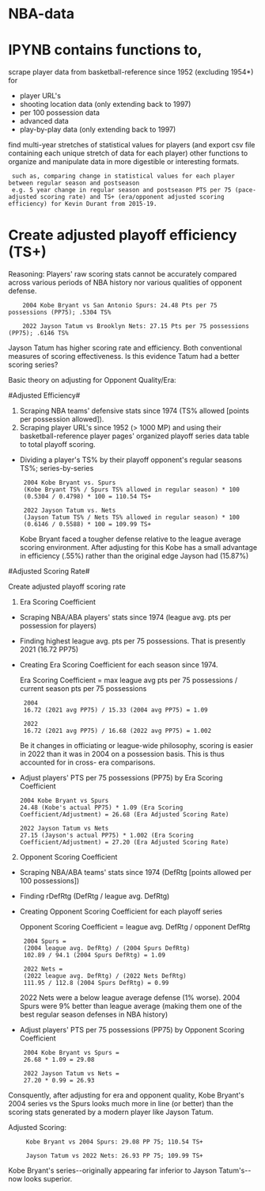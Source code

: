 # NBA-data
# IPYNB contains functions to,
 scrape player data from basketball-reference since 1952 (excluding 1954*) for
   * player URL's
   * shooting location data (only extending back to 1997)
   * per 100 possession data
   * advanced data
   * play-by-play data (only extending back to 1997)
   
 find multi-year stretches of statistical values for players (and export csv file containing each unique stretch of data for each player) other functions to organize and manipulate data in more digestible or interesting formats.
 
     such as, comparing change in statistical values for each player between regular season and postseason
     e.g. 5 year change in regular season and postseason PTS per 75 (pace-adjusted scoring rate) and TS+ (era/opponent adjusted scoring efficiency) for Kevin Durant from 2015-19.
     
     
     
 # Create adjusted playoff efficiency (TS+)
 
  Reasoning: Players' raw scoring stats cannot be accurately compared across various periods of NBA history nor various qualities of opponent defense.
  

    
        2004 Kobe Bryant vs San Antonio Spurs: 24.48 Pts per 75 possessions (PP75); .5304 TS%
        
        2022 Jayson Tatum vs Brooklyn Nets: 27.15 Pts per 75 possessions (PP75); .6146 TS%
      
  Jayson Tatum has higher scoring rate and efficiency. Both conventional measures of scoring effectiveness. Is this evidence Tatum had a better scoring series?
  
  Basic theory on adjusting for Opponent Quality/Era: 
  
  #Adjusted Efficiency#
  
  1. Scraping NBA teams' defensive stats since 1974 (TS% allowed [points per possession allowed]).
  2. Scraping player URL's since 1952 (> 1000 MP) and using their basketball-reference player pages' organized playoff series data table to total playoff scoring.
   * Dividing a player's TS% by their playoff opponent's regular seasons TS%; series-by-series


      
          2004 Kobe Bryant vs. Spurs
          (Kobe Bryant TS% / Spurs TS% allowed in regular season) * 100
          (0.5304 / 0.4798) * 100 = 110.54 TS+
          
          2022 Jayson Tatum vs. Nets
          (Jayson Tatum TS% / Nets TS% allowed in regular season) * 100
          (0.6146 / 0.5588) * 100 = 109.99 TS+
          
      Kobe Bryant faced a tougher defense relative to the league average scoring environment. After adjusting for this Kobe has a small advantage in efficiency (.55%)       rather than the original edge Jayson had (15.87%)
      
 #Adjusted Scoring Rate#

 Create adjusted playoff scoring rate
  1. Era Scoring Coefficient
   * Scraping NBA/ABA players' stats since 1974 (league avg. pts per possession for players)
   * Finding highest league avg. pts per 75 possessions. That is presently 2021 (16.72 PP75) 
   * Creating Era Scoring Coefficient for each season since 1974.

      Era Scoring Coefficient = max league avg pts per 75 possessions / current season pts per 75 possessions

      
          2004  
          16.72 (2021 avg PP75) / 15.33 (2004 avg PP75) = 1.09
          
          2022  
          16.72 (2021 avg PP75) / 16.68 (2022 avg PP75) = 1.002

      Be it changes in officiating or league-wide philosophy, scoring is easier in 2022 than it was in 2004 on a possession basis. This is thus accounted for in cross-       era comparisons. 

   * Adjust players' PTS per 75 possessions (PP75) by Era Scoring Coefficient


      
         2004 Kobe Bryant vs Spurs
         24.48 (Kobe's actual PP75) * 1.09 (Era Scoring Coefficient/Adjustment) = 26.68 (Era Adjusted Scoring Rate)
         
         2022 Jayson Tatum vs Nets
         27.15 (Jayson's actual PP75) * 1.002 (Era Scoring Coefficient/Adjustment) = 27.20 (Era Adjusted Scoring Rate)
      
  2. Opponent Scoring Coefficient
   * Scraping NBA/ABA teams' stats since 1974 (DefRtg [points allowed per 100 possessions])
   * Finding rDefRtg (DefRtg / league avg. DefRtg)
   * Creating Opponent Scoring Coefficient for each playoff series

      Opponent Scoring Coefficient = league avg. DefRtg / opponent DefRtg


      
          2004 Spurs =
          (2004 league avg. DefRtg) / (2004 Spurs DefRtg)
          102.89 / 94.1 (2004 Spurs DefRtg) = 1.09
          
          2022 Nets =
          (2022 league avg. DefRtg) / (2022 Nets DefRtg)
          111.95 / 112.8 (2004 Spurs DefRtg) = 0.99
          
      2022 Nets were a below league average defense (1% worse). 2004 Spurs were 9% better than league average (making them one of the best regular season defenses in         NBA history)
      

   * Adjust players' PTS per 75 possessions (PP75) by Opponent Scoring Coefficient


      
          2004 Kobe Bryant vs Spurs =    
          26.68 * 1.09 = 29.08
          
          2022 Jayson Tatum vs Nets =    
          27.20 * 0.99 = 26.93
      
   Consquently, after adjusting for era and opponent quality, Kobe Bryant's 2004 series vs the Spurs looks much more in line (or better) than the scoring stats generated by a modern player like Jayson Tatum.
   
   Adjusted Scoring:
   
         Kobe Bryant vs 2004 Spurs: 29.08 PP 75; 110.54 TS+

         Jayson Tatum vs 2022 Nets: 26.93 PP 75; 109.99 TS+
   
   Kobe Bryant's series--originally appearing far inferior to Jayson Tatum's--now looks superior.
